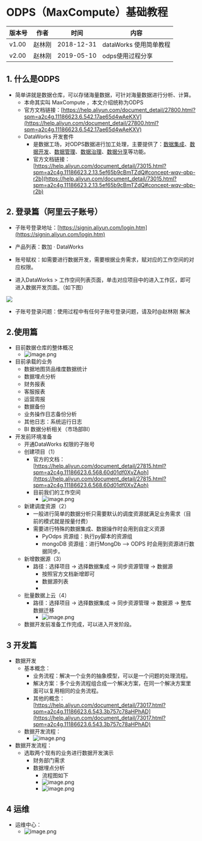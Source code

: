 # ODPS（MaxCompute）基础教程

| 版本号 | 作者 | 时间 | 内容 |
| --- | --- | --- | --- |
| v1.00 | 赵林刚 | 2018-12-31 | dataWorks 使用简单教程 |
| v2.00 | 赵林刚 | 2019-05-10 | odps使用过程分享 |


<a name="f3b45366"></a>
## 1. 什么是ODPS

- 简单讲就是数据仓库，可以存储海量数据，可针对海量数据进行分析、计算。
  - 本命其实叫 MaxCompute ，本文介绍统称为ODPS 
  - 官方文档链接：[https://help.aliyun.com/document_detail/27800.html?spm=a2c4g.11186623.6.542.17ae65d4wAeKXV](https://help.aliyun.com/document_detail/27800.html?spm=a2c4g.11186623.6.542.17ae65d4wAeKXV)
  - DataWorks 开发套件
    - 是数据工场，对ODPS数据进行加工处理，主要提供了：[数据集成](https://help.aliyun.com/document_detail/72961.html#concept-dr3-k2v-42b)、[数据开发](https://help.aliyun.com/document_detail/74423.html#concept-ykq-3zb-p2b)、[数据管理](https://help.aliyun.com/document_detail/73833.html#concept-sgr-5rt-q2b)、[数据治理](https://help.aliyun.com/document_detail/73660.html#concept-zsz-44h-r2b)、[数据分享](https://help.aliyun.com/document_detail/73263.html#concept-ewh-bsh-r2b)等功能。
    - 官方文档链接：[https://help.aliyun.com/document_detail/73015.html?spm=a2c4g.11186623.2.13.5ef65b9cBmTZdQ#concept-wqv-qbp-r2b](https://help.aliyun.com/document_detail/73015.html?spm=a2c4g.11186623.2.13.5ef65b9cBmTZdQ#concept-wqv-qbp-r2b)

<a name="A1sBG"></a>
## [](#9qfmgf)2. 登录篇（阿里云子账号）

- 子账号登录地址：[https://signin.aliyun.com/login.htm](https://signin.aliyun.com/login.htm)

- 产品列表：数加 · DataWorks
- 账号赋权：如需要进行数据开发，需要根据业务需求，赋对应的工作空间的对应权限。
- 进入DataWorks > 工作空间列表页面，单击对应项目中的进入工作区，即可进入数据开发页面。（如下图）


![](https://cdn.nlark.com/yuque/0/2018/png/174740/1546215971019-d2a880e6-f0ad-4b7b-bada-f304212fabd7.png#align=left&display=inline&height=143&originHeight=558&originWidth=3234&status=done&width=827)

- 子账号登录问题：使用过程中有任何子账号登录问题，请及时@赵林刚 解决



<a name="19782537"></a>
## 2.使用篇

- 目前数据仓库的整体概况
  - ![image.png](https://cdn.nlark.com/yuque/0/2019/png/174740/1557460021784-213c9b9e-3dc8-4a44-9534-8a383b178339.png#align=left&display=inline&height=586&name=image.png&originHeight=586&originWidth=952&size=68906&status=done&width=952)
- 目前承载的业务
  - 数据地图货品维度数据统计
  - 数据埋点分析
  - 财务报表
  - 客服报表
  - 运营周报
  - 数据备份
  - 业务操作日志备份分析
  - 其他日志：系统运行日志
  - BI 数据分析相关（市场部BI）
- 开发前环境准备
  - 开通DataWorks 权限的子账号
  - 创建项目（1）
    - 官方的文档：[https://help.aliyun.com/document_detail/27815.html?spm=a2c4g.11186623.6.568.60d01df0XvZAoh](https://help.aliyun.com/document_detail/27815.html?spm=a2c4g.11186623.6.568.60d01df0XvZAoh)
    - 目前我们的工作空间
      - ![image.png](https://cdn.nlark.com/yuque/0/2019/png/174740/1557467509553-9a5ffa4b-6df3-41d9-af5a-2d6faab6366a.png#align=left&display=inline&height=441&name=image.png&originHeight=882&originWidth=3236&size=777729&status=done&width=1618)
  - 新建调度资源（2）
    - 一般进行简单的数据分析只需要默认的调度资源就满足业务需求（目前的模式就是按量付费）
    - 需要进行特殊的数据集成、数据操作时会用到自定义资源
      - PyOdps 资源组：执行py脚本的资源组
      - mongoDB 资源组：进行MongDb --> ODPS 时会用到资源进行数据同步。
  - 新增数据源（3）
    - 路径：选择项目 -> 选择数据集成 -> 同步资源管理 -> 数据源
      - 按照官方文档新增即可
      - 数据源列表
      - 
  - 批量数据上云（4）
    - 路径：选择项目 -> 选择数据集成 -> 同步资源管理 -> 数据源 -> 整库数据迁移
      - ![image.png](https://cdn.nlark.com/yuque/0/2019/png/174740/1557468426464-d6ae6c20-2668-4aee-9fa4-35dfe7f92229.png#align=left&display=inline&height=476&name=image.png&originHeight=951&originWidth=1730&size=291047&status=done&width=865)
  - 数据开发前准备工作完成，可以进入开发阶段。
<a name="edf991e7"></a>
## 3 开发篇

- 数据开发
  - 基本概念：
    - 业务流程：解决一个业务的抽象模型，可以是一个问题的处理流程。
    - 解决方案：多个业务流程组合成一个解决方案，在同一个解决方案里面可以复用相同的业务流程。
    - 其他的概念：[https://help.aliyun.com/document_detail/73017.html?spm=a2c4g.11186623.6.543.3b757c78aHPhAD](https://help.aliyun.com/document_detail/73017.html?spm=a2c4g.11186623.6.543.3b757c78aHPhAD)
  - 数据开发流程：
    - ![image.png](https://cdn.nlark.com/yuque/0/2019/png/174740/1557468757049-15f2f416-048a-4fa8-a5a2-c1b47fb58e5d.png#align=left&display=inline&height=346&name=image.png&originHeight=346&originWidth=301&size=40992&status=done&width=301)
- 数据开发流程：
  - 选取两个现有的业务进行数据开发演示
    - 财务部门需求
    - 数据埋点分析
      - 流程图如下
      - ![image.png](https://cdn.nlark.com/yuque/0/2019/png/174740/1557469147900-73973cb0-9415-470e-bc26-ac067abbde16.png#align=left&display=inline&height=259&name=image.png&originHeight=517&originWidth=1124&size=140577&status=done&width=562)
      - ![image.png](https://cdn.nlark.com/yuque/0/2019/png/174740/1557469185601-73bc7d6b-f9f2-4932-9161-c43c412ca090.png#align=left&display=inline&height=227&name=image.png&originHeight=419&originWidth=1045&size=96819&status=done&width=567)
<a name="dcbd2def"></a>
## 4 运维

- 运维中心：
  - ![image.png](https://cdn.nlark.com/yuque/0/2019/png/174740/1557469503297-aa03a075-09cb-4323-a061-53b6d6b79bf5.png#align=left&display=inline&height=379&name=image.png&originHeight=758&originWidth=1693&size=889401&status=done&width=846.5)

